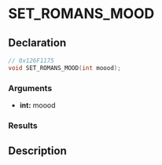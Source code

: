 # SET_ROMANS_MOOD

## Declaration
```cpp
// 0x126F1175
void SET_ROMANS_MOOD(int moood);
```

### Arguments
- **int:** moood

### Results

## Description
